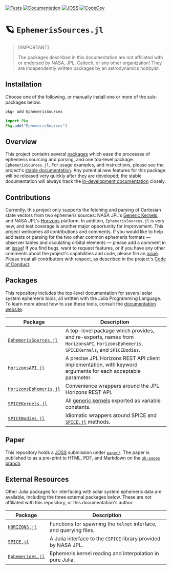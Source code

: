 [![Tests](https://github.com/JuliaAstro/EphemerisSources.jl/actions/workflows/Tests.yml/badge.svg)](https://github.com/JuliaAstro/EphemerisSources.jl/actions/workflows/Tests.yml)
[![Documentation](https://github.com/JuliaAstro/EphemerisSources.jl/actions/workflows/Documentation.yml/badge.svg)](https://juliaastro.org/EphemerisSources.jl/docs/stable)
[![JOSS](https://joss.theoj.org/papers/2ecaf389e70086ec2b560cb10f454267/status.svg)](https://joss.theoj.org/papers/2ecaf389e70086ec2b560cb10f454267)
[![CodeCov](https://codecov.io/gh/JuliaAstro/EphemerisSources.jl/graph/badge.svg?token=s71ZeTEo4F)](https://codecov.io/gh/JuliaAstro/EphemerisSources.jl)

# 🪐 `EphemerisSources.jl`

> \[!IMPORTANT\]
>
> The packages described in this documentation are not affiliated with
> or endorsed by NASA, JPL, Caltech, or any other organization! They are
> independently written packages by an astrodynamics hobbyist.

## Installation

Choose one of the following, or manually install one or more of the
sub-packages below.

``` julia
pkg> add EphemerisSources
```

``` julia
import Pkg
Pkg.add("EphemerisSources")
```

## Overview

This project contains several [packages](#packages) which ease the
processes of ephemeris sourcing and parsing, and one top-level package:
`EphemerisSources.jl`. For usage examples, and instructions, please see
the project's [stable
documentation](https://juliaastro.org/EphemerisSources.jl/docs). Any
potential new features for this package will be released very quickly
after they are developed; the stable documentation will always track the
[in-development
documentation](https://JuliaAstro.org/EphemerisSources.jl/docs/dev)
closely.

## Contributions

Currently, this project only supports the fetching and parsing of
Cartesian state vectors from two ephemeris sources: NASA JPL's [Generic
Kernels](https://naif.jpl.nasa.gov/naif/data_generic.html), and NASA
JPL's [Horizons](https://ssd.jpl.nasa.gov/horizons/) platform. 
In addition, `EphemerisSources.jl` is very new, and test coverage is another 
major opportunity for improvement. This project welcomes all contributions and comments. 
If you would like to help add tests or parsing for the two other common ephemeris
formats — observer tables and osculating orbital elements — please add a
comment in an
[issue](https://github.com/JuliaAstro/EphemerisSources.jl/issues/41)! If
you find bugs, want to request features, or if you have any other
comments about the project's capabilities and code, please file an
[issue](https://github.com/JuliaAstro/EphemerisSources.jl/issues/new). Please 
treat all contributors with respect, as described in the project's 
[Code of Conduct](CODE_OF_CONDUCT.md).

## Packages

This repository includes the top-level documentation for several solar
system ephemeris tools, all written with the Julia Programming Language.
To learn more about how to use these tools, consult the [documentation
website](https://juliaastro.org/EphemerisSources.jl).

| Package | Description |
|--------------------|----------------------------------------------------|
| [`EphemerisSources.jl`](/) | A top-level package which provides, and re-exports, names from `HorizonsAPI`, `HorizonsEphemeris`, `SPICEKernels`, and `SPICEBodies`. |
| [`HorizonsAPI.jl`](/lib/HorizonsAPI) | A precise JPL Horizons REST API client implementation, with keyword arguments for each acceptable parameter. |
| [`HorizonsEphemeris.jl`](/lib/HorizonsEphemeris) | Convenience wrappers around the JPL Horizons REST API. |
| [`SPICEKernels.jl`](/lib/SPICEKernels) | All [generic kernels](https://naif.jpl.nasa.gov/naif/data_generic.html) exported as variable constants. |
| [`SPICEBodies.jl`](/lib/SPICEBodies) | Idiomatic wrappers around SPICE and [`SPICE.jl`](https://github.com/JuliaAstro/SPICE.jl) methods. |

## Paper

This repository holds a [JOSS](https://joss.theoj.org) submission under
[`paper/`](paper/paper.md). The paper is published to as a pre-print to
HTML, PDF, and Markdown on the [`gh-pages`
branch](https://juliaastro.org/EphemerisSources.jl/paper).

## External Resources

Other Julia packages for interfacing with solar system ephemeris data
are available, including the three external packages below. These are
not affiliated with this repository, or this documentation's author.

| Package | Description |
|---------------------------------------|---------------------------------|
| [`HORIZONS.jl`](https://github.com/PerezHz/Horizons.jl) | Functions for spawning the `telnet` interface, and querying files. |
| [`SPICE.jl`](https://github.com/JuliaAstro/SPICE.jl) | A Julia interface to the `CSPICE` library provided by NASA JPL. |
| [`Ephemerides.jl`](https://github.com/JuliaSpaceMissionDesign/Ephemerides.jl) | Ephemeris kernel reading and interpolation in pure Julia. |